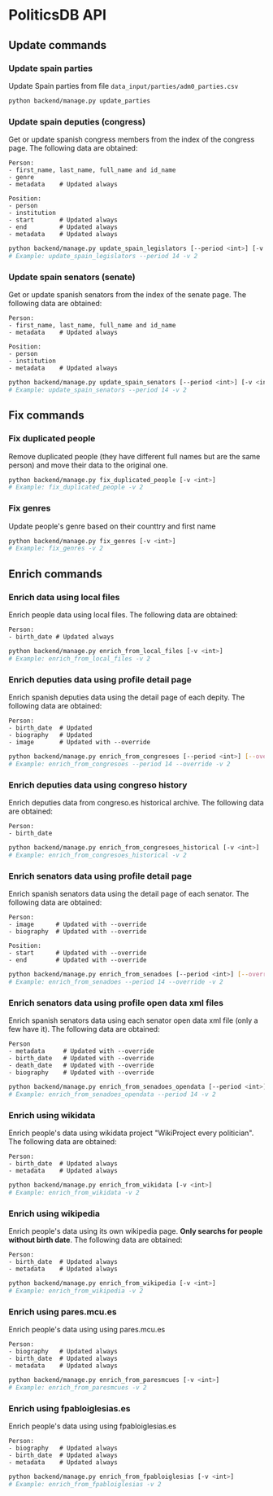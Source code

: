 # PoliticsDB API

## Update commands

### Update spain parties

Update Spain parties from file `data_input/parties/adm0_parties.csv`

```sh
python backend/manage.py update_parties
```

### Update spain deputies (congress)

Get or update spanish congress members from the index of the congress page. The following data are obtained:

```
Person:
- first_name, last_name, full_name and id_name
- genre
- metadata    # Updated always

Position:
- person
- institution
- start       # Updated always
- end         # Updated always
- metadata    # Updated always
```

```sh
python backend/manage.py update_spain_legislators [--period <int>] [-v <int>]
# Example: update_spain_legislators --period 14 -v 2
```

### Update spain senators (senate)

Get or update spanish senators from the index of the senate page. The following data are obtained:

```
Person:
- first_name, last_name, full_name and id_name
- metadata    # Updated always

Position:
- person
- institution
- metadata    # Updated always
```

```sh
python backend/manage.py update_spain_senators [--period <int>] [-v <int>]
# Example: update_spain_senators --period 14 -v 2
```

## Fix commands

### Fix duplicated people

Remove duplicated people (they have different full names but are the same person) and move their data to the original one.

```sh
python backend/manage.py fix_duplicated_people [-v <int>]
# Example: fix_duplicated_people -v 2
```

### Fix genres

Update people's genre based on their counttry and first name

```sh
python backend/manage.py fix_genres [-v <int>]
# Example: fix_genres -v 2
```

## Enrich commands

### Enrich data using local files

Enrich people data using local files. The following data are obtained:

```
Person:
- birth_date # Updated always
```

```sh
python backend/manage.py enrich_from_local_files [-v <int>]
# Example: enrich_from_local_files -v 2
```

### Enrich deputies data using profile detail page

Enrich spanish deputies data using the detail page of each depity. The following data are obtained:

```
Person:
- birth_date  # Updated
- biography   # Updated
- image       # Updated with --override
```

```sh
python backend/manage.py enrich_from_congresoes [--period <int>] [--override] [-v <int>]
# Example: enrich_from_congresoes --period 14 --override -v 2
```

### Enrich deputies data using congreso history

Enrich deputies data from congreso.es historical archive. The following data are obtained:

```
Person:
- birth_date
```

```sh
python backend/manage.py enrich_from_congresoes_historical [-v <int>]
# Example: enrich_from_congresoes_historical -v 2
```

### Enrich senators data using profile detail page

Enrich spanish senators data using the detail page of each senator. The following data are obtained:

```
Person:
- image      # Updated with --override
- biography  # Updated with --override

Position:
- start      # Updated with --override
- end        # Updated with --override
```

```sh
python backend/manage.py enrich_from_senadoes [--period <int>] [--override] [-v <int>]
# Example: enrich_from_senadoes --period 14 --override -v 2
```

### Enrich senators data using profile open data xml files

Enrich spanish senators data using each senator open data xml file (only a few have it). The following data are obtained:

```
Person
- metadata     # Updated with --override
- birth_date   # Updated with --override
- death_date   # Updated with --override
- biography    # Updated with --override
```

```sh
python backend/manage.py enrich_from_senadoes_opendata [--period <int>] [--override] [-v <int>]
# Example: enrich_from_senadoes_opendata --period 14 -v 2
```

### Enrich using wikidata

Enrich people's data using wikidata project "WikiProject every politician". The following data are obtained:

```
Person:
- birth_date  # Updated always
- metadata    # Updated always
```

```sh
python backend/manage.py enrich_from_wikidata [-v <int>]
# Example: enrich_from_wikidata -v 2
```

### Enrich using wikipedia

Enrich people's data using its own wikipedia page. **Only searchs for people without birth date**. The following data are obtained:

```
Person:
- birth_date  # Updated always
- metadata    # Updated always
```

```sh
python backend/manage.py enrich_from_wikipedia [-v <int>]
# Example: enrich_from_wikipedia -v 2
```

### Enrich using pares.mcu.es

Enrich people's data using using pares.mcu.es

```
Person:
- biography   # Updated always
- birth_date  # Updated always
- metadata    # Updated always
```

```sh
python backend/manage.py enrich_from_paresmcues [-v <int>]
# Example: enrich_from_paresmcues -v 2
```

### Enrich using fpabloiglesias.es

Enrich people's data using using fpabloiglesias.es

```
Person:
- biography   # Updated always
- birth_date  # Updated always
- metadata    # Updated always
```

```sh
python backend/manage.py enrich_from_fpabloiglesias [-v <int>]
# Example: enrich_from_fpabloiglesias -v 2
```
